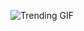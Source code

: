 
<!-- GIF_SECTION -->
![Trending GIF](https://media4.giphy.com/media/v1.Y2lkPThiYjIxNzcyZ215cDB6NDJjcXo5NHhmaXltZW5jb2E1ZnljNm1sZnBhb24zMzhxMSZlcD12MV9naWZzX3NlYXJjaCZjdD1n/Ah9o4OswzOuFSRUN57/giphy.gif)
<!-- END_GIF_SECTION -->
